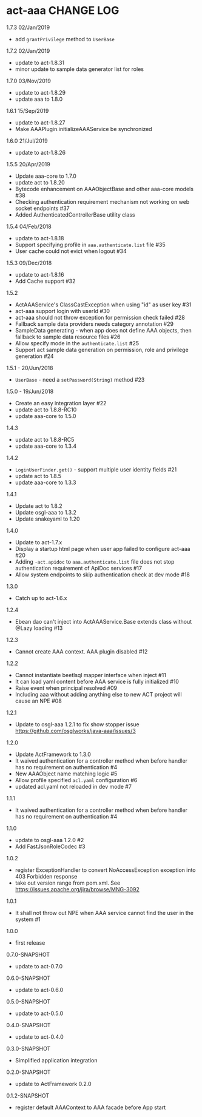 # act-aaa CHANGE LOG

1.7.3 02/Jan/2019
* add `grantPrivilege` method to `UserBase`

1.7.2 02/Jan/2019
* update to act-1.8.31
* minor update to sample data generator list for roles

1.7.0 03/Nov/2019
* update to act-1.8.29
* update aaa to 1.8.0

1.6.1 15/Sep/2019
* update to act-1.8.27
* Make AAAPlugin.initializeAAAService be synchronized

1.6.0 21/Jul/2019
* update to act-1.8.26

1.5.5 20/Apr/2019
* Update aaa-core to 1.7.0
* update act to 1.8.20
* Bytecode enhancement on AAAObjectBase and other aaa-core models #38
* Checking authentication requirement mechanism not working on web socket endpoints #37
* Added AuthenticatedControllerBase utility class

1.5.4 04/Feb/2018
* update to act-1.8.18
* Support specifying profile in `aaa.authenticate.list` file #35
* User cache could not evict when logout #34

1.5.3 09/Dec/2018
* update to act-1.8.16
* Add Cache support #32

1.5.2
* ActAAAService's ClassCastException when using "id" as user key #31
* act-aaa support login with userId #30
* act-aaa should not throw exception for permission check failed #28
* Fallback sample data providers needs category annotation #29
* SampleData generating - when app does not define AAA objects, then fallback to sample data resource files #26
* Allow specify mode in the `authenticate.list` #25
* Support act sample data generation on permission, role and privilege generation #24

1.5.1 - 20/Jun/2018
* `UserBase` - need a `setPassword(String)` method #23

1.5.0 - 19/Jun/2018
* Create an easy integration layer #22
* update act to 1.8.8-RC10
* update aaa-core to 1.5.0

1.4.3
* update act to 1.8.8-RC5
* update aaa-core to 1.3.4

1.4.2
* `LoginUserFinder.get()` - support multiple user identity fields #21
* update act to 1.8.5
* update aaa-core to 1.3.3

1.4.1
* Update act to 1.8.2
* Update osgl-aaa to 1.3.2
* Update snakeyaml to 1.20

1.4.0
* Update to act-1.7.x
* Display a startup html page when user app failed to configure act-aaa #20
* Adding `-act.apidoc` to `aaa.authenticate.list` file does not stop authentication requirement of ApiDoc services #17
* Allow system endpoints to skip authentication check at dev mode #18

1.3.0
* Catch up to act-1.6.x

1.2.4
* Ebean dao can't inject into ActAAAService.Base extends class without @Lazy loading #13 

1.2.3
* Cannot create AAA context. AAA plugin disabled #12 

1.2.2
* Cannot instantiate beetlsql mapper interface when inject #11 
* It can load yaml content before AAA service is fully initialized #10 
* Raise event when principal resolved #09 
* Including aaa without adding anything else to new ACT project will cause an NPE #08 

1.2.1
* Update to osgl-aaa 1.2.1 to fix show stopper issue https://github.com/osglworks/java-aaa/issues/3

1.2.0
* Update ActFramework to 1.3.0
* It waived authentication for a controller method when before handler has no requirement on authentication #4 
* New AAAObject name matching logic #5 
* Allow profile specified `acl.yaml` configuration #6 
* updated acl.yaml not reloaded in dev mode #7 

1.1.1
* It waived authentication for a controller method when before handler has no requirement on authentication #4 

1.1.0
* update to osgl-aaa 1.2.0 #2 
* Add FastJsonRoleCodec #3 

1.0.2
* register ExceptionHandler to convert NoAccessException exception into 403 Forbidden response
* take out version range from pom.xml. See https://issues.apache.org/jira/browse/MNG-3092

1.0.1
* It shall not throw out NPE when AAA service cannot find the user in the system #1 

1.0.0
* first release

0.7.0-SNAPSHOT
* update to act-0.7.0

0.6.0-SNAPSHOT
* update to act-0.6.0

0.5.0-SNAPSHOT
* update to act-0.5.0

0.4.0-SNAPSHOT
* update to act-0.4.0

0.3.0-SNAPSHOT
* Simplified application integration

0.2.0-SNAPSHOT
* update to ActFramework 0.2.0

0.1.2-SNAPSHOT
* register default AAAContext to AAA facade before App start
